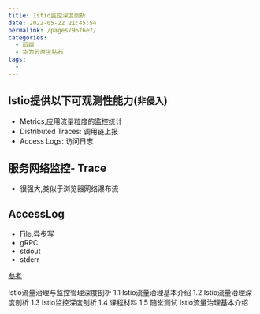 ```yaml
---
title: Istio监控深度剖析
date: 2022-05-22 21:45:54
permalink: /pages/96f6e7/
categories:
  - 后端
  - 华为云原生钻石
tags:
  - 
---
```



## Istio提供以下可观测性能力(`非侵入`)
- Metrics,应用流量粒度的监控统计
- Distributed Traces: 调用链上报
- Access Logs: 访问日志

## 服务网络监控- Trace
- 很强大,类似于浏览器网络瀑布流

## AccessLog
- File,异步写
- gRPC
- stdout
- stderr



[参考](https://education.huaweicloud.com/courses/course-v1:HuaweiX+CBUCNXI054+Self-paced/courseware/d8600435a1354a9a8e956ed2235c6463/5d5c595f37ce48a28d642b7eed2613dc/)


Istio流量治理与监控管理深度剖析
1.1 Istio流量治理基本介绍
1.2 Istio流量治理深度剖析
1.3 Istio监控深度剖析
1.4 课程材料
1.5 随堂测试
Istio流量治理基本介绍

